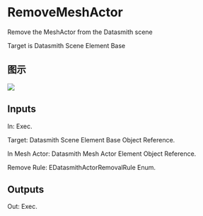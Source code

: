 # RemoveMeshActor

Remove the MeshActor from the Datasmith scene

Target is Datasmith Scene Element Base

## 图示

![]($-20221218-18403897.png)

## Inputs

In: Exec.

Target: Datasmith Scene Element Base Object Reference.

In Mesh Actor: Datasmith Mesh Actor Element Object Reference.

Remove Rule: EDatasmithActorRemovalRule Enum.  

## Outputs

Out: Exec.


